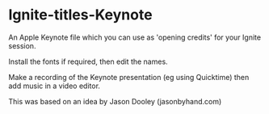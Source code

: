 Ignite-titles-Keynote
=====================

An Apple Keynote file which you can use as 'opening credits' for your Ignite session.

Install the fonts if required, then edit the names.

Make a recording of the Keynote presentation (eg using Quicktime) then add music in a video editor.

This was based on an idea by Jason Dooley (jasonbyhand.com)
